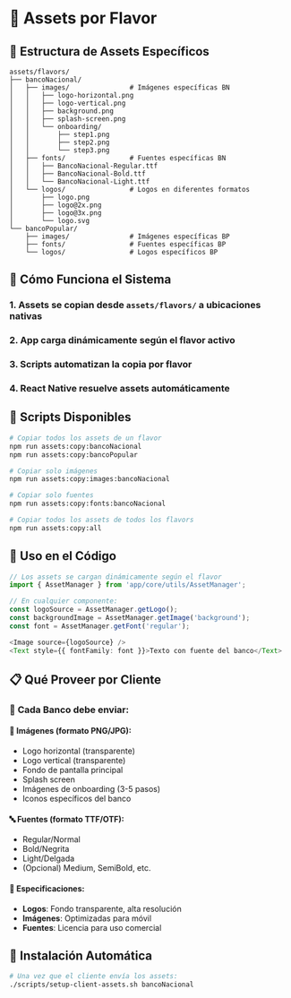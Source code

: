 # 🎨 Assets por Flavor

## 📁 Estructura de Assets Específicos

```
assets/flavors/
├── bancoNacional/
│   ├── images/               # Imágenes específicas BN
│   │   ├── logo-horizontal.png
│   │   ├── logo-vertical.png
│   │   ├── background.png
│   │   ├── splash-screen.png
│   │   └── onboarding/
│   │       ├── step1.png
│   │       ├── step2.png
│   │       └── step3.png
│   ├── fonts/                # Fuentes específicas BN
│   │   ├── BancoNacional-Regular.ttf
│   │   ├── BancoNacional-Bold.ttf
│   │   └── BancoNacional-Light.ttf
│   └── logos/                # Logos en diferentes formatos
│       ├── logo.png
│       ├── logo@2x.png
│       ├── logo@3x.png
│       └── logo.svg
└── bancoPopular/
    ├── images/               # Imágenes específicas BP
    ├── fonts/                # Fuentes específicas BP
    └── logos/                # Logos específicos BP
```

## 🔄 Cómo Funciona el Sistema

### 1. **Assets se copian** desde `assets/flavors/` a ubicaciones nativas
### 2. **App carga dinámicamente** según el flavor activo
### 3. **Scripts automatizan** la copia por flavor
### 4. **React Native resuelve** assets automáticamente

## 🚀 Scripts Disponibles

```bash
# Copiar todos los assets de un flavor
npm run assets:copy:bancoNacional
npm run assets:copy:bancoPopular

# Copiar solo imágenes
npm run assets:copy:images:bancoNacional

# Copiar solo fuentes
npm run assets:copy:fonts:bancoNacional

# Copiar todos los assets de todos los flavors
npm run assets:copy:all
```

## 📱 Uso en el Código

```typescript
// Los assets se cargan dinámicamente según el flavor
import { AssetManager } from 'app/core/utils/AssetManager';

// En cualquier componente:
const logoSource = AssetManager.getLogo();
const backgroundImage = AssetManager.getImage('background');
const font = AssetManager.getFont('regular');

<Image source={logoSource} />
<Text style={{ fontFamily: font }}>Texto con fuente del banco</Text>
```

## 📋 Qué Proveer por Cliente

### 🏦 **Cada Banco debe enviar:**

#### 📸 **Imágenes** (formato PNG/JPG):
- Logo horizontal (transparente)
- Logo vertical (transparente) 
- Fondo de pantalla principal
- Splash screen
- Imágenes de onboarding (3-5 pasos)
- Iconos específicos del banco

#### 🔤 **Fuentes** (formato TTF/OTF):
- Regular/Normal
- Bold/Negrita
- Light/Delgada
- (Opcional) Medium, SemiBold, etc.

#### 🎨 **Especificaciones**:
- **Logos**: Fondo transparente, alta resolución
- **Imágenes**: Optimizadas para móvil
- **Fuentes**: Licencia para uso comercial

## 🔧 Instalación Automática

```bash
# Una vez que el cliente envía los assets:
./scripts/setup-client-assets.sh bancoNacional
```